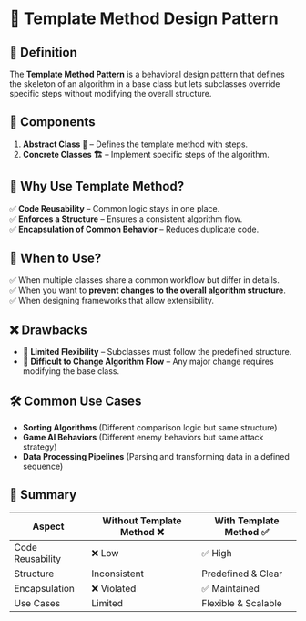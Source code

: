 # 📜 Template Method Design Pattern  

## 📌 Definition  
The **Template Method Pattern** is a behavioral design pattern that defines the skeleton of an algorithm in a base class but lets subclasses override specific steps without modifying the overall structure.  

## 📌 Components  
1. **Abstract Class 📖** – Defines the template method with steps.  
2. **Concrete Classes 🏗️** – Implement specific steps of the algorithm.  

## 📌 Why Use Template Method?  
✅ **Code Reusability** – Common logic stays in one place.  
✅ **Enforces a Structure** – Ensures a consistent algorithm flow.  
✅ **Encapsulation of Common Behavior** – Reduces duplicate code.  

## 📌 When to Use?  
✅ When multiple classes share a common workflow but differ in details.  
✅ When you want to **prevent changes to the overall algorithm structure**.  
✅ When designing frameworks that allow extensibility.  

## ❌ Drawbacks  
- 🚧 **Limited Flexibility** – Subclasses must follow the predefined structure.  
- 🚧 **Difficult to Change Algorithm Flow** – Any major change requires modifying the base class.  

## 🛠️ Common Use Cases  
- **Sorting Algorithms** (Different comparison logic but same structure)  
- **Game AI Behaviors** (Different enemy behaviors but same attack strategy)  
- **Data Processing Pipelines** (Parsing and transforming data in a defined sequence)  

## 🚀 Summary  

| Aspect            | Without Template Method ❌ | With Template Method ✅ |
|------------------|-------------------------|------------------------|
| Code Reusability | ❌ Low                    | ✅ High                 |
| Structure        | Inconsistent             | Predefined & Clear     |
| Encapsulation    | ❌ Violated               | ✅ Maintained           |
| Use Cases       | Limited                   | Flexible & Scalable    |
